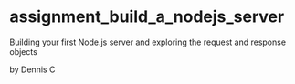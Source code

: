 # assignment_build_a_nodejs_server
Building your first Node.js server and exploring the request and response objects

by Dennis C

